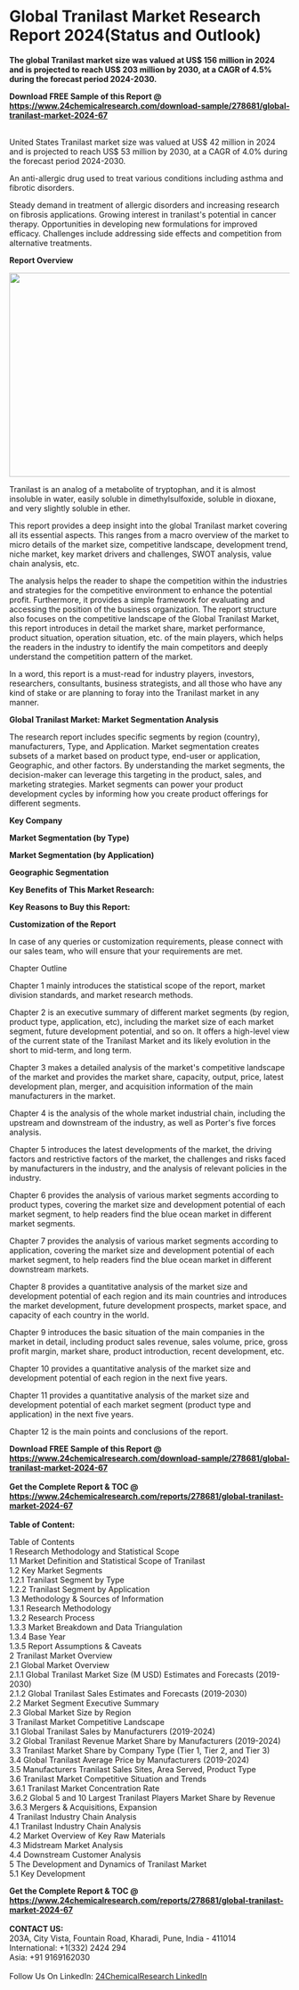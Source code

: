 <h1>Global Tranilast Market Research Report 2024(Status and Outlook)</h1><p><strong>The global Tranilast market size was valued at US$ 156 million in 2024 and is projected to reach US$ 203 million by 2030, at a CAGR of 4.5% during the forecast period 2024-2030.</strong></p><p>
</p><p></p><div><b>Download FREE Sample of this Report @ 
            <a href="https://www.24chemicalresearch.com/download-sample/278681/global-tranilast-market-2024-67">
            https://www.24chemicalresearch.com/download-sample/278681/global-tranilast-market-2024-67</a></b></div><br><p>
</p><p>
United States Tranilast market size was valued at US$ 42 million in 2024 and is projected to reach US$ 53 million by 2030, at a CAGR of 4.0% during the forecast period 2024-2030.</p><p>
</p><p>
An anti-allergic drug used to treat various conditions including asthma and fibrotic disorders.</p><p>
</p><p>
Steady demand in treatment of allergic disorders and increasing research on fibrosis applications. Growing interest in tranilast's potential in cancer therapy. Opportunities in developing new formulations for improved efficacy. Challenges include addressing side effects and competition from alternative treatments.</p><p>
</p><p>
<strong>Report Overview</strong></p><p>
</p><p><img alt="" src="https://24chemicalresearch.com/assets/report-images/globalTranilastmarket.png" style="height:366px; width:731px"></p><p>
Tranilast is an analog of a metabolite of tryptophan, and it is almost insoluble in water, easily soluble in dimethylsulfoxide, soluble in dioxane, and very slightly soluble in ether.</p><p>
This report provides a deep insight into the global Tranilast market covering all its essential aspects. This ranges from a macro overview of the market to micro details of the market size, competitive landscape, development trend, niche market, key market drivers and challenges, SWOT analysis, value chain analysis, etc.</p><p>
The analysis helps the reader to shape the competition within the industries and strategies for the competitive environment to enhance the potential profit. Furthermore, it provides a simple framework for evaluating and accessing the position of the business organization. The report structure also focuses on the competitive landscape of the Global Tranilast Market, this report introduces in detail the market share, market performance, product situation, operation situation, etc. of the main players, which helps the readers in the industry to identify the main competitors and deeply understand the competition pattern of the market.</p><p>
In a word, this report is a must-read for industry players, investors, researchers, consultants, business strategists, and all those who have any kind of stake or are planning to foray into the Tranilast market in any manner.</p><p>
<strong>Global Tranilast Market: Market Segmentation Analysis</strong></p><p>
The research report includes specific segments by region (country), manufacturers, Type, and Application. Market segmentation creates subsets of a market based on product type, end-user or application, Geographic, and other factors. By understanding the market segments, the decision-maker can leverage this targeting in the product, sales, and marketing strategies. Market segments can power your product development cycles by informing how you create product offerings for different segments.</p><p>
<strong>Key Company</strong></p><p>
</p><p>
</p><p><strong>Market Segmentation (by Type)</strong></p><p>
</p><p>
</p><p></p><p>
<strong>Market Segmentation (by Application)</strong></p><p>
</p><p>
</p><p></p><p>
<strong>Geographic Segmentation</strong></p><p>
</p><p>
</p><p></p><p>
<strong>Key Benefits of This Market Research:</strong></p><p>
</p><p>
</p><p></p><p>
<strong>Key Reasons to Buy this Report:</strong></p><p>
</p><p>
</p><p><strong>Customization of the Report</strong></p><p>
In case of any queries or customization requirements, please connect with our sales team, who will ensure that your requirements are met.</p><p>
Chapter Outline</p><p>
Chapter 1 mainly introduces the statistical scope of the report, market division standards, and market research methods.</p><p>
</p><p>
Chapter 2 is an executive summary of different market segments (by region, product type, application, etc), including the market size of each market segment, future development potential, and so on. It offers a high-level view of the current state of the Tranilast Market and its likely evolution in the short to mid-term, and long term.</p><p>
</p><p>
Chapter 3 makes a detailed analysis of the market's competitive landscape of the market and provides the market share, capacity, output, price, latest development plan, merger, and acquisition information of the main manufacturers in the market.</p><p>
</p><p>
Chapter 4 is the analysis of the whole market industrial chain, including the upstream and downstream of the industry, as well as Porter's five forces analysis.</p><p>
</p><p>
Chapter 5 introduces the latest developments of the market, the driving factors and restrictive factors of the market, the challenges and risks faced by manufacturers in the industry, and the analysis of relevant policies in the industry.</p><p>
</p><p>
Chapter 6 provides the analysis of various market segments according to product types, covering the market size and development potential of each market segment, to help readers find the blue ocean market in different market segments.</p><p>
</p><p>
Chapter 7 provides the analysis of various market segments according to application, covering the market size and development potential of each market segment, to help readers find the blue ocean market in different downstream markets.</p><p>
</p><p>
Chapter 8 provides a quantitative analysis of the market size and development potential of each region and its main countries and introduces the market development, future development prospects, market space, and capacity of each country in the world.</p><p>
</p><p>
Chapter 9 introduces the basic situation of the main companies in the market in detail, including product sales revenue, sales volume, price, gross profit margin, market share, product introduction, recent development, etc.</p><p>
</p><p>
Chapter 10 provides a quantitative analysis of the market size and development potential of each region in the next five years.</p><p>
</p><p>
Chapter 11 provides a quantitative analysis of the market size and development potential of each market segment (product type and application) in the next five years.</p><p>
</p><p>
Chapter 12 is the main points and conclusions of the report.</p><div><b>Download FREE Sample of this Report @ 
            <a href="https://www.24chemicalresearch.com/download-sample/278681/global-tranilast-market-2024-67">
            https://www.24chemicalresearch.com/download-sample/278681/global-tranilast-market-2024-67</a></b></div><br><div><b>Get the Complete Report & TOC @ 
            <a href="https://www.24chemicalresearch.com/reports/278681/global-tranilast-market-2024-67">
            https://www.24chemicalresearch.com/reports/278681/global-tranilast-market-2024-67</a></b></div><br>
            <b>Table of Content:</b><p>Table of Contents<br />
1 Research Methodology and Statistical Scope<br />
1.1 Market Definition and Statistical Scope of Tranilast<br />
1.2 Key Market Segments<br />
1.2.1 Tranilast Segment by Type<br />
1.2.2 Tranilast Segment by Application<br />
1.3 Methodology & Sources of Information<br />
1.3.1 Research Methodology<br />
1.3.2 Research Process<br />
1.3.3 Market Breakdown and Data Triangulation<br />
1.3.4 Base Year<br />
1.3.5 Report Assumptions & Caveats<br />
2 Tranilast Market Overview<br />
2.1 Global Market Overview<br />
2.1.1 Global Tranilast Market Size (M USD) Estimates and Forecasts (2019-2030)<br />
2.1.2 Global Tranilast Sales Estimates and Forecasts (2019-2030)<br />
2.2 Market Segment Executive Summary<br />
2.3 Global Market Size by Region<br />
3 Tranilast Market Competitive Landscape<br />
3.1 Global Tranilast Sales by Manufacturers (2019-2024)<br />
3.2 Global Tranilast Revenue Market Share by Manufacturers (2019-2024)<br />
3.3 Tranilast Market Share by Company Type (Tier 1, Tier 2, and Tier 3)<br />
3.4 Global Tranilast Average Price by Manufacturers (2019-2024)<br />
3.5 Manufacturers Tranilast Sales Sites, Area Served, Product Type<br />
3.6 Tranilast Market Competitive Situation and Trends<br />
3.6.1 Tranilast Market Concentration Rate<br />
3.6.2 Global 5 and 10 Largest Tranilast Players Market Share by Revenue<br />
3.6.3 Mergers & Acquisitions, Expansion<br />
4 Tranilast Industry Chain Analysis<br />
4.1 Tranilast Industry Chain Analysis<br />
4.2 Market Overview of Key Raw Materials<br />
4.3 Midstream Market Analysis<br />
4.4 Downstream Customer Analysis<br />
5 The Development and Dynamics of Tranilast Market <br />
5.1 Key Development</p><div><b>Get the Complete Report & TOC @ 
            <a href="https://www.24chemicalresearch.com/reports/278681/global-tranilast-market-2024-67">
            https://www.24chemicalresearch.com/reports/278681/global-tranilast-market-2024-67</a></b></div><br><b>CONTACT US:</b><br>
            203A, City Vista, Fountain Road, Kharadi, Pune, India - 411014<br>
            International: +1(332) 2424 294<br>
            Asia: +91 9169162030 <br><br>
            Follow Us On LinkedIn: <a href="https://www.linkedin.com/company/24chemicalresearch/">24ChemicalResearch LinkedIn</a>